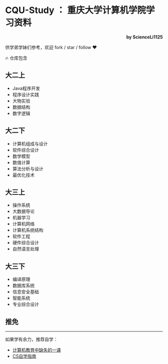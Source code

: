 # CQU-Study ： 重庆大学计算机学院学习资料

<div style="text-align: right; font-weight: bold;">by ScienceLi1125</div>


供学弟学妹们参考，欢迎 fork / star / follow :heart:

:fire: 仓库包含

## 大二上
 - Java程序开发
 - 程序设计实践
 - 大物实验
 - 数据结构
 - 数字逻辑

## 大二下
 - 计算机组成与设计
 - 软件综合设计
 - 数学模型
 - 数值计算
 - 算法分析与设计
 - 最优化技术

## 大三上
 - 操作系统
 - 大数据导论
 - 机器学习
 - 计算机网络
 - 计算机系统结构
 - 软件工程
 - 硬件综合设计
 - 自然语言处理

## 大三下
 - 编译原理
 - 数据库系统
 - 信息安全基础
 - 智能系统
 - 专业综合设计

## 推免

<hr />

如果学有余力，推荐自学：
 - [计算机教育中缺失的一课](https://missing-semester-cn.github.io/)
 - [CS自学指南](https://csdiy.wiki/)